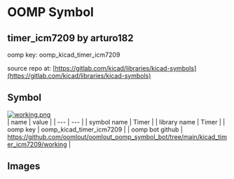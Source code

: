 # OOMP Symbol  
## timer_icm7209  by arturo182  
  
oomp key: oomp_kicad_timer_icm7209  
  
source repo at: [https://gitlab.com/kicad/libraries/kicad-symbols](https://gitlab.com/kicad/libraries/kicad-symbols)  
## Symbol  
  
[![working.png](working_600.png)](working.png)  
| name | value | 
| --- | --- | 
| symbol name | Timer | 
| library name | Timer | 
| oomp key | oomp_kicad_timer_icm7209 | 
| oomp bot github | https://github.com/oomlout/oomlout_oomp_symbol_bot/tree/main/kicad_timer_icm7209/working | 
## Images  
